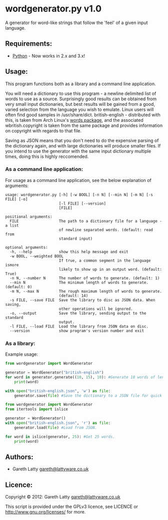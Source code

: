 # wordgenerator.py v1.0

A generator for word-like strings that follow the 'feel' of a given input
language.

## Requirements:

* [Python](http://www.python.org/) - Now works in 2.x and 3.x!

## Usage:

This program functions both as a library and a command line application.

You will need a dictionary to use this program - a newline delimited list of
words to use as a source. Surprisingly good results can be obtained from very
small input dictionaries, but best results will be gained from a good, varied
selection from the language you wish to emulate. Linux users will often find
good samples in /usr/share/dict. british-english - distributed with this, is
taken from Arch Linux's
[words package](https://www.archlinux.org/packages/community/any/words/), and
the associated wbritish.copyright is taken from the same package and provides
information on copyright with regards to that file.

Saving as JSON means that you don't need to do the expensive parsing of the
dictionary again, and with large dictionaries will produce smaller files. If you
intend to use the generator with the same input dictionary multiple times, doing
this is highly reccomended.

### As a command line application:

For usage as a command line application, see the below explanation of arguments:

```
usage: wordgenerator.py [-h] [-w BOOL] [-n N] [--min N] [-m N] [-s FILE] [-o]
                        [-l FILE] [--version]
                        [FILE]

positional arguments:
  FILE                  The path to a dictionary file for a language - a list
                        of newline separated words. (default: read from
                        standard input)

optional arguments:
  -h, --help            show this help message and exit
  -w BOOL, --weighted BOOL
                        If true, a common segment in the language ismore
                        likely to show up in an output word. (default: True)
  -n N, --number N      The number of words to generate. (default: 1)
  --min N               The minimum length of words to generate. (default: 0)
  -m N, --max N         The rough maximum length of words to generate.
                        (default: 14)
  -s FILE, --save FILE  Save the library to disc as JSON data. When saving,
                        other operations will be ignored.
  -o, --output          Save the library, sending output to the standard
                        output.
  -l FILE, --load FILE  Load the library from JSON data on disc.
  --version             show program's version number and exit
```

### As a library:

Example usage:

```python
from wordgenerator import WordGenerator

generator = WordGenerator("british-english")
for word in generator.generate((10, 15), 10): #Generate 10 words of length 10-15.
	print(word)

with open("british-english.json", 'w') as file:
	generator.save(file) #Save the dictionary to a JSON file for quick usage later.
```

```python
from wordgenerator import WordGenerator
from itertools import islice

generator = WordGenerator()
with open("british-english.json", 'r') as file:
	generator.load(file) #Load from JSON.

for word in islice(generator, 25): #Get 25 words.
	print(word)
```

## Authors:

* Gareth Latty <gareth@lattyware.co.uk>

## Licence:

Copyright © 2012: Gareth Latty <gareth@lattyware.co.uk>

This script is provided under the GPLv3 licence, see LICENCE  or
http://www.gnu.org/licenses/ for more.
